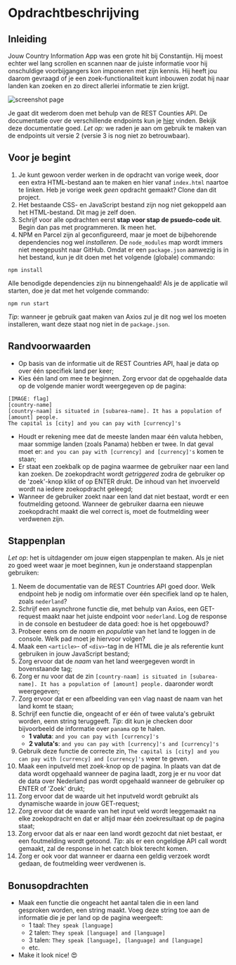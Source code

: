 # Opdrachtbeschrijving

## Inleiding

Jouw Country Information App was een grote hit bij Constantijn. Hij moest echter wel lang scrollen en scannen naar de
juiste informatie voor hij onschuldige voorbijgangers kon imponeren met zijn kennis. Hij heeft jou daarom gevraagd of je
een zoek-functionaliteit kunt inbouwen zodat hij naar landen kan zoeken en zo direct allerlei informatie te zien krijgt.

![screenshot page](../../../../Downloads/frontend-javascript-country-information-prt2-master/src/assets/screenshot.png)

Je gaat dit wederom doen met behulp van de REST Counties API. De documentatie over de verschillende endpoints kun
je [hier](https://restcountries.com/#api-endpoints-v2-all) vinden. Bekijk deze documentatie goed. _Let op:_ we raden je
aan om gebruik te maken van de endpoints uit versie 2 (versie 3 is nog niet zo betrouwbaar).

## Voor je begint

1. Je kunt gewoon verder werken in de opdracht van vorige week, door een extra HTML-bestand aan te maken en hier
   vanaf `index.html` naartoe te linken. Heb je vorige week _geen_ opdracht gemaakt? Clone dan dit project.
2. Het bestaande CSS- en JavaScript bestand zijn nog niet gekoppeld aan het HTML-bestand. Dit mag je zelf doen.
3. Schrijf voor alle opdrachten eerst **stap voor stap de psuedo-code uit**. Begin dan pas met programmeren. Ik meen
   het.
4. NPM en Parcel zijn al geconfigureerd, maar je moet de bijbehorende dependencies nog wel _installeren_.
   De `node_modules` map wordt immers niet meegepusht naar GitHub. Omdat er een `package.json` aanwezig is in het
   bestand, kun je dit doen met het volgende (globale) commando:

```shell
npm install
```

Alle benodigde dependencies zijn nu binnengehaald! Als je de applicatie wil starten, doe je dat met het volgende
commando:

```shell
npm run start
```

_Tip_: wanneer je gebruik gaat maken van Axios zul je dit nog wel los moeten installeren, want deze staat nog niet in
de `package.json`.

## Randvoorwaarden

* Op basis van de informatie uit de REST Countries API, haal je data op over één specifiek land per keer;
* Kies één land om mee te beginnen. Zorg ervoor dat de opgehaalde data op de volgende manier wordt weergegeven op de
  pagina:

```
[IMAGE: flag]
[country-name]
[country-naam] is situated in [subarea-name]. It has a population of [amount] people.
The capital is [city] and you can pay with [currency]'s
```

* Houdt er rekening mee dat de meeste landen maar één valuta hebben, maar sommige landen (zoals Panama) hebben er twee.
  In dat geval moet er: `and you can pay with [currency] and [currency]'s` komen te staan;
* Er staat een zoekbalk op de pagina waarmee de gebruiker naar een land kan zoeken. De zoekopdracht wordt
  _getriggered_ zodra de gebruiker op de 'zoek'-knop klikt of op ENTER drukt. De inhoud van het invoerveld wordt na
  iedere zoekopdracht geleegd;
* Wanneer de gebruiker zoekt naar een land dat niet bestaat, wordt er een foutmelding getoond. Wanneer de gebruiker
  daarna een nieuwe zoekopdracht maakt die wel correct is, moet de foutmelding weer verdwenen zijn.

## Stappenplan

_Let op_: het is uitdagender om jouw eigen stappenplan te maken. Als je niet zo goed weet waar je moet beginnen, kun je
onderstaand stappenplan gebruiken:

1. Neem de documentatie van de REST Countries API goed door. Welk endpoint heb je nodig om informatie over één specifiek
   land op te halen, zoals `nederland`?
2. Schrijf een asynchrone functie die, met behulp van Axios, een GET-request maakt naar het juiste endpoint
   voor `nederland`. Log de response in de console en bestudeer de data goed: hoe is het opgebouwd?
3. Probeer eens om de _naam_ en _populatie_ van het land te loggen in de console. Welk pad moet je hiervoor volgen?
4. Maak een `<article>`- of `<div>`-tag in de HTML die je als referentie kunt gebruiken in jouw JavaScript bestand;
5. Zorg ervoor dat de _naam_ van het land weergegeven wordt in bovenstaande tag;
6. Zorg er nu voor dat de zin `[country-naam] is situated in [subarea-name]. It has a population of [amount] people.`
   daaronder wordt weergegeven;
7. Zorg ervoor dat er een afbeelding van een vlag naast de naam van het land komt te staan;
8. Schrijf een functie die, ongeacht of er één of twee valuta's gebruikt worden, eenn string teruggeeft. _Tip_: dit kun
   je checken door bijvoorbeeld de informatie over `panama` op te halen.
    - **1 valuta**: `and you can pay with [currency]'s`
    - **2 valuta's**: `and you can pay with [currency]'s and [currency]'s`
9. Gebruik deze functie de correcte zin, `The capital is [city] and you can pay with [currency] and [currency]'s` weer
   te geven.
10. Maak een inputveld met zoek-knop op de pagina. In plaats van dat de data wordt opgehaald wanneer de pagina laadt,
    zorg je er nu voor dat de data over Nederland pas wordt opgehaald wanneer de gebruiker op ENTER of 'Zoek' drukt;
11. Zorg ervoor dat de waarde uit het inputveld wordt gebruikt als dynamische waarde in jouw GET-request;
12. Zorg ervoor dat de waarde van het input veld wordt leeggemaakt na elke zoekopdracht en dat er altijd maar één
    zoekresultaat op de pagina staat;
13. Zorg ervoor dat als er naar een land wordt gezocht dat niet bestaat, er een foutmelding wordt getoond. _Tip_: als er
    een ongeldige API call wordt gemaakt, zal de response in het catch blok terecht komen.
14. Zorg er ook voor dat wanneer er daarna een geldig verzoek wordt gedaan, de foutmelding weer verdwenen is.

## Bonusopdrachten

- Maak een functie die ongeacht het aantal talen die in een land gesproken worden, een string maakt. Voeg deze string
  toe aan de informatie die je per land op de pagina weergeeft:
    - 1 taal: `They speak [language]`
    - 2 talen: `They speak [language] and [language]`
    - 3 talen: `They speak [language], [language] and [language]`
    - etc.
- Make it look nice! 😍